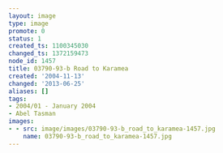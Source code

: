 ```yaml
---
layout: image
type: image
promote: 0
status: 1
created_ts: 1100345030
changed_ts: 1372159473
node_id: 1457
title: 03790-93-b Road to Karamea
created: '2004-11-13'
changed: '2013-06-25'
aliases: []
tags:
- 2004/01 - January 2004
- Abel Tasman
images:
- - src: image/images/03790-93-b_road_to_karamea-1457.jpg
    name: 03790-93-b_road_to_karamea-1457.jpg
---
```


